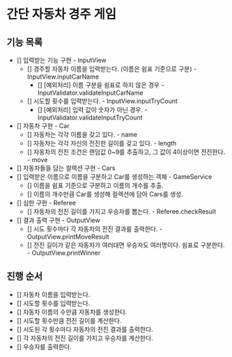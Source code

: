 # 간단 자동차 경주 게임

## 기능 목록
- [] 입력받는 기능 구현 - InputView
  - [] 경주할 자동차 이름을 입력받는다. (이름은 쉼표 기준으로 구분) - InputView.inputCarName
    - [] [예외처리] 이름 구분을 쉼표로 하지 않은 경우 - InputValidator.validateInputCarName
  - [] 시도할 횟수를 입력받는다. - InputView.inputTryCount
    - [] [예외처리] 입력 값이 숫자가 아닌 경우. - InputValidator.validateInputTryCount
- [] 자동차 구현 - Car
  - [] 자동차는 각각 이름을 갖고 있다. - name
  - [] 자동차는 각각 자신의 전진한 길이를 갖고 있다. - length
  - [] 자동차의 전진 조건은 랜덤값 0~9를 추출하고, 그 값이 4이상이면 전진한다. - move
- [] 자동차들을 담는 컬렉션 구현 - Cars
- [] 입력받은 이름으로 이름을 구분하고 Car를 생성하는 객체 - GameService
  - [] 이름을 쉼표 기준으로 구분하고 이름의 개수를 추출.
  - [] 이름의 개수만큼 Car를 생성해 컬렉션에 담아 Cars를 생성.
- [] 심판 구현 - Referee
  - [] 자동차의 전진 길이를 가지고 우승자를 뽑는다. - Referee.checkResult
- [] 결과 출력 구현 - OutputView
  - [] 시도 횟수마다 각 자동차의 전진 결과를 출력한다. - OutputView.printMoveResult
  - [] 전진 길이가 같은 자동차가 여러대면 우승자도 여러명이다. 쉼표로 구분한다. - OutputView.printWinner

## 진행 순서
- [] 자동차 이름을 입력받는다.
- [] 시도할 횟수를 입력받는다.
- [] 자동차 이름의 수만큼 자동차를 생성한다.
- [] 시도할 횟수만큼 전진 길이를 계산한다.
- [] 시도된 각 횟수마다 자동차의 전진 결과를 출력한다.
- [] 각 자동차의 전진 길이를 가지고 우승자를 계산한다.
- [] 우승자를 출력한다.
